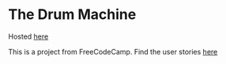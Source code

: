# The Drum Machine

Hosted [here](https://ayush987goyal.github.io/drum-machine/)

This is a project from FreeCodeCamp. Find the user stories [here](https://learn.freecodecamp.org/front-end-libraries/front-end-libraries-projects/build-a-drum-machine)
